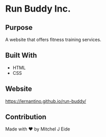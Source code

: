 # Run Buddy Inc.

## Purpose 
A website that offers fitness training services.

## Built With 
* HTML
* CSS


## Website
https://lernantino.github.io/run-buddy/

## Contribution
Made with ❤️ by Mitchel J Eide
